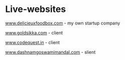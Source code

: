 # Live-websites
www.delicieuxfoodbox.com - my own startup company

www.goldsikka.com - client

www.codequest.in - client

www.dashnamgoswamimandal.com - slient

